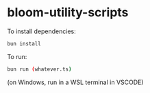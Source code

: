 # bloom-utility-scripts

To install dependencies:

```bash
bun install
```

To run:

```bash
bun run (whatever.ts)
```

(on Windows, run in a WSL terminal in VSCODE)
